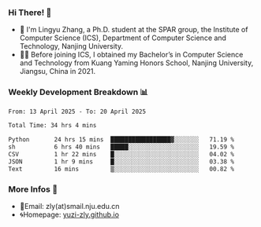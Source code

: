 ### Hi There! 👋 
- 🐳 I'm Lingyu Zhang, a Ph.D. student at the SPAR group, the Institute of Computer Science (ICS), Department of Computer Science and Technology, Nanjing University.
- 🧑‍🎓 Before joining ICS, I obtained my Bachelor’s in Computer Science and Technology from Kuang Yaming Honors School, Nanjing University, Jiangsu, China in 2021.

### Weekly Development Breakdown :bar_chart:

<!--START_SECTION:waka-->

```txt
From: 13 April 2025 - To: 20 April 2025

Total Time: 34 hrs 4 mins

Python       24 hrs 15 mins  █████████████████▓░░░░░░░   71.19 %
sh           6 hrs 40 mins   █████░░░░░░░░░░░░░░░░░░░░   19.59 %
CSV          1 hr 22 mins    █░░░░░░░░░░░░░░░░░░░░░░░░   04.02 %
JSON         1 hr 9 mins     █░░░░░░░░░░░░░░░░░░░░░░░░   03.38 %
Text         16 mins         ▒░░░░░░░░░░░░░░░░░░░░░░░░   00.82 %
```

<!--END_SECTION:waka-->

<!--
### Github Contributions :octocat:

![](https://raw.githubusercontent.com/yuzi-zly/yuzi-zly/output/github-contribution-grid-snake.svg)              
-->

### More Infos 📖

- 📧Email: zly(at)smail.nju.edu.cn
- 🌀Homepage: [yuzi-zly.github.io](https://yuzi-zly.github.io/)
